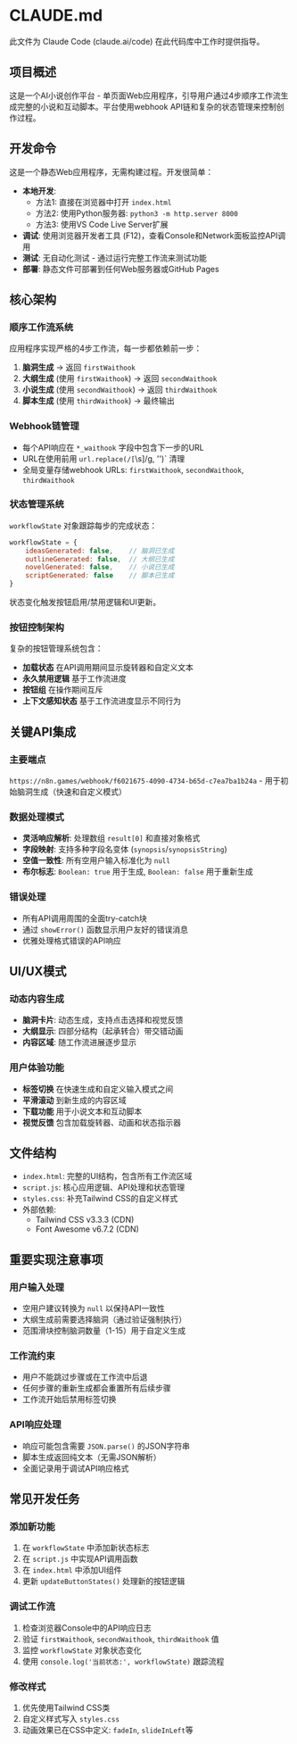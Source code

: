 # CLAUDE.md

此文件为 Claude Code (claude.ai/code) 在此代码库中工作时提供指导。

## 项目概述

这是一个AI小说创作平台 - 单页面Web应用程序，引导用户通过4步顺序工作流生成完整的小说和互动脚本。平台使用webhook API链和复杂的状态管理来控制创作过程。

## 开发命令

这是一个静态Web应用程序，无需构建过程。开发很简单：

- **本地开发**: 
  - 方法1: 直接在浏览器中打开 `index.html`
  - 方法2: 使用Python服务器: `python3 -m http.server 8000`
  - 方法3: 使用VS Code Live Server扩展
- **调试**: 使用浏览器开发者工具 (F12)，查看Console和Network面板监控API调用
- **测试**: 无自动化测试 - 通过运行完整工作流来测试功能
- **部署**: 静态文件可部署到任何Web服务器或GitHub Pages

## 核心架构

### 顺序工作流系统
应用程序实现严格的4步工作流，每一步都依赖前一步：

1. **脑洞生成** → 返回 `firstWaithook` 
2. **大纲生成** (使用 `firstWaithook`) → 返回 `secondWaithook`
3. **小说生成** (使用 `secondWaithook`) → 返回 `thirdWaithook` 
4. **脚本生成** (使用 `thirdWaithook`) → 最终输出

### Webhook链管理
- 每个API响应在 `*_waithook` 字段中包含下一步的URL
- URL在使用前用 `url.replace(/[`\s]/g, '')` 清理
- 全局变量存储webhook URLs: `firstWaithook`, `secondWaithook`, `thirdWaithook`

### 状态管理系统
`workflowState` 对象跟踪每步的完成状态：
```javascript
workflowState = {
    ideasGenerated: false,    // 脑洞已生成
    outlineGenerated: false,  // 大纲已生成
    novelGenerated: false,    // 小说已生成
    scriptGenerated: false    // 脚本已生成
}
```

状态变化触发按钮启用/禁用逻辑和UI更新。

### 按钮控制架构
复杂的按钮管理系统包含：
- **加载状态** 在API调用期间显示旋转器和自定义文本
- **永久禁用逻辑** 基于工作流进度
- **按钮组** 在操作期间互斥
- **上下文感知状态** 基于工作流进度显示不同行为

## 关键API集成

### 主要端点
`https://n8n.games/webhook/f6021675-4090-4734-b65d-c7ea7ba1b24a` - 用于初始脑洞生成（快速和自定义模式）

### 数据处理模式
- **灵活响应解析**: 处理数组 `result[0]` 和直接对象格式
- **字段映射**: 支持多种字段名变体 (`synopsis`/`synopsisString`)
- **空值一致性**: 所有空用户输入标准化为 `null`
- **布尔标志**: `Boolean: true` 用于生成, `Boolean: false` 用于重新生成

### 错误处理
- 所有API调用周围的全面try-catch块
- 通过 `showError()` 函数显示用户友好的错误消息
- 优雅处理格式错误的API响应

## UI/UX模式

### 动态内容生成
- **脑洞卡片**: 动态生成，支持点击选择和视觉反馈
- **大纲显示**: 四部分结构（起承转合）带交错动画
- **内容区域**: 随工作流进展逐步显示

### 用户体验功能
- **标签切换** 在快速生成和自定义输入模式之间
- **平滑滚动** 到新生成的内容区域
- **下载功能** 用于小说文本和互动脚本
- **视觉反馈** 包含加载旋转器、动画和状态指示器

## 文件结构

- `index.html`: 完整的UI结构，包含所有工作流区域
- `script.js`: 核心应用逻辑、API处理和状态管理
- `styles.css`: 补充Tailwind CSS的自定义样式
- 外部依赖: 
  - Tailwind CSS v3.3.3 (CDN)
  - Font Awesome v6.7.2 (CDN)

## 重要实现注意事项

### 用户输入处理
- 空用户建议转换为 `null` 以保持API一致性
- 大纲生成前需要选择脑洞（通过验证强制执行）
- 范围滑块控制脑洞数量（1-15）用于自定义生成

### 工作流约束
- 用户不能跳过步骤或在工作流中后退
- 任何步骤的重新生成都会重置所有后续步骤
- 工作流开始后禁用标签切换

### API响应处理
- 响应可能包含需要 `JSON.parse()` 的JSON字符串
- 脚本生成返回纯文本（无需JSON解析）
- 全面记录用于调试API响应格式

## 常见开发任务

### 添加新功能
1. 在 `workflowState` 中添加新状态标志
2. 在 `script.js` 中实现API调用函数
3. 在 `index.html` 中添加UI组件
4. 更新 `updateButtonStates()` 处理新的按钮逻辑

### 调试工作流
1. 检查浏览器Console中的API响应日志
2. 验证 `firstWaithook`, `secondWaithook`, `thirdWaithook` 值
3. 监控 `workflowState` 对象状态变化
4. 使用 `console.log('当前状态:', workflowState)` 跟踪流程

### 修改样式
1. 优先使用Tailwind CSS类
2. 自定义样式写入 `styles.css`
3. 动画效果已在CSS中定义: `fadeIn`, `slideInLeft`等